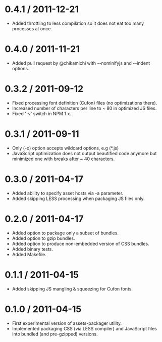 0.4.1 / 2011-12-21
==================

  * Added throttling to less compilation so it does not eat too many processes at once.

0.4.0 / 2011-11-21
==================

  * Added pull request by @chikamichi with --nominifyjs and --indent options.

0.3.2 / 2011-09-12
==================
  
  * Fixed processing font definition (Cufon) files (no optimizations there).
  * Increased number of characters per line to ~ 80 in optimized JS files.
  * Fixed '-v' switch in NPM 1.x.

0.3.1 / 2011-09-11
==================
  
  * Only (-o) option accepts wildcard options, e.g (*.js)
  * JavaScript optimization does not output beautified code anymore but minimized one with breaks after ~ 40 characters.

0.3.0 / 2011-04-17
==================
  
  * Added ability to specify asset hosts via -a parameter.
  * Added skipping LESS processing when packaging JS files only.

0.2.0 / 2011-04-17
==================
  
  * Added option to package only a subset of bundles.
  * Added option to gzip bundles.
  * Added option to produce non-embedded version of CSS bundles.
  * Added binary tests.
  * Added Makefile.

0.1.1 / 2011-04-15
==================

  * Added skipping JS mangling & squeezing for Cufon fonts.

0.1.0 / 2011-04-15
==================

  * First experimental version of assets-packager utility.
  * Implemented packaging CSS (via LESS compiler) and JavaScript files into bundled (and pre-gzipped) versions.